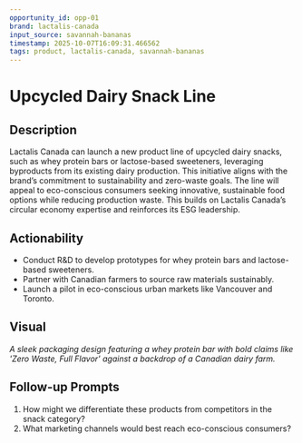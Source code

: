```yaml
---
opportunity_id: opp-01
brand: lactalis-canada
input_source: savannah-bananas
timestamp: 2025-10-07T16:09:31.466562
tags: product, lactalis-canada, savannah-bananas
---
```


# Upcycled Dairy Snack Line

## Description

Lactalis Canada can launch a new product line of upcycled dairy snacks, such as whey protein bars or lactose-based sweeteners, leveraging byproducts from its existing dairy production. This initiative aligns with the brand’s commitment to sustainability and zero-waste goals. The line will appeal to eco-conscious consumers seeking innovative, sustainable food options while reducing production waste. This builds on Lactalis Canada’s circular economy expertise and reinforces its ESG leadership.

## Actionability

- Conduct R&D to develop prototypes for whey protein bars and lactose-based sweeteners.
- Partner with Canadian farmers to source raw materials sustainably.
- Launch a pilot in eco-conscious urban markets like Vancouver and Toronto.

## Visual

*A sleek packaging design featuring a whey protein bar with bold claims like 'Zero Waste, Full Flavor' against a backdrop of a Canadian dairy farm.*

## Follow-up Prompts

1. How might we differentiate these products from competitors in the snack category?
2. What marketing channels would best reach eco-conscious consumers?
